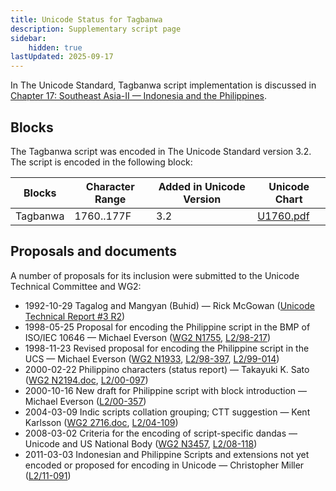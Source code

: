 ```yaml
---
title: Unicode Status for Tagbanwa
description: Supplementary script page
sidebar:
    hidden: true
lastUpdated: 2025-09-17
---
```


In The Unicode Standard, Tagbanwa script implementation is discussed in [Chapter 17: Southeast Asia-II — Indonesia and the Philippines](https://www.unicode.org/versions/latest/core-spec/chapter-17/#G26441).

## Blocks

The Tagbanwa script was encoded in The Unicode Standard version 3.2. The script is encoded in the following block:

| Blocks | Character Range | Added in Unicode Version | Unicode Chart |
| ------ | --------------- | ------------------------ | ------------- |
| Tagbanwa | 1760..177F | 3.2 | [U1760.pdf](http://www.unicode.org/charts/PDF/U1760.pdf) |

## Proposals and documents

A number of proposals for its inclusion were submitted to the Unicode Technical Committee and WG2:
- 1992-10-29 Tagalog and Mangyan (Buhid) — Rick McGowan ([Unicode Technical Report #3 R2](http://www.unicode.org/reports/tr3-2/))
- 1998-05-25 Proposal for encoding the Philippine script in the BMP of ISO/IEC 10646 — Michael Everson ([WG2 N1755](https://www.unicode.org/wg2/docs/n1755.pdf), [L2/98-217](http://www.unicode.org/L2/L1998/98217.pdf))
- 1998-11-23 Revised proposal for encoding the Philippine script in the UCS — Michael Everson ([WG2 N1933](https://www.unicode.org/wg2/docs/n1933.pdf), [L2/98-397](http://www.unicode.org/L2/L1998/98397.pdf), [ L2/99-014](http://www.unicode.org/L2/L1999/n1933.pdf))
- 2000-02-22 Philippino characters (status report) — Takayuki K. Sato ([WG2 N2194.doc](https://www.unicode.org/wg2/docs/n2194.doc), [L2/00-097](http://www.unicode.org/cgi-bin/GetMatchingDocs.pl?L2/00-097))
- 2000-10-16 New draft for Philippine script with block introduction — Michael Everson ([L2/00-357](http://www.unicode.org/cgi-bin/GetMatchingDocs.pl?L2/00-357))
- 2004-03-09 Indic scripts collation grouping; CTT suggestion — Kent Karlsson ([WG2 2716.doc](https://www.unicode.org/wg2/docs/n2716.doc), [L2/04-109](http://www.unicode.org/cgi-bin/GetMatchingDocs.pl?L2/04-109))
- 2008-03-02 Criteria for the encoding of script-specific dandas — Unicode and US National Body ([WG2 N3457](https://www.unicode.org/wg2/docs/n3457.pdf), [L2/08-118](http://www.unicode.org/cgi-bin/GetMatchingDocs.pl?L2/08-118))
- 2011-03-03 Indonesian and Philippine Scripts and extensions not yet encoded or proposed for encoding in Unicode — Christopher Miller ([L2/11-091](http://www.unicode.org/cgi-bin/GetMatchingDocs.pl?L2/11-091))
